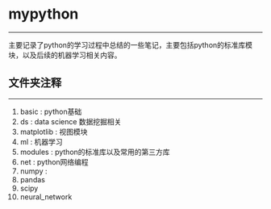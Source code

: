 # mypython
---
主要记录了python的学习过程中总结的一些笔记，主要包括python的标准库模块，以及后续的机器学习相关内容。

## 文件夹注释
---
1. basic : python基础
2. ds : data science 数据挖掘相关
3. matplotlib : 视图模块
4. ml : 机器学习
5. modules : python的标准库以及常用的第三方库
6. net : python网络编程
7. numpy : 
8. pandas
9. scipy
10. neural_network
